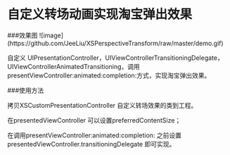 # 自定义转场动画实现淘宝弹出效果

<div>
</div>
###效果图
![image](https://github.com/JeeLiu/XSPerspectiveTransform/raw/master/demo.gif)
<div>
</div>


自定义 UIPresentationController，UIViewControllerTransitioningDelegate，UIViewControllerAnimatedTransitioning，调用presentViewController:animated:completion:方式，实现淘宝弹出效果。

###使用方法

拷贝XSCustomPresentationController 自定义转场效果的类到工程。

在presentedViewController 可以设置preferredContentSize；

在调用presentViewController:animated:completion: 之前设置 presentedViewController.transitioningDelegate 即可实现。




